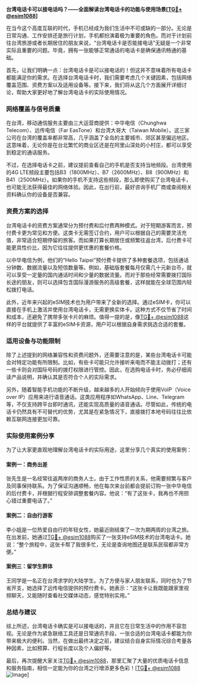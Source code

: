 **台湾电话卡可以接电话吗？——全面解读台湾电话卡的功能与使用场景[[TG💪+ @esim1088](https://t.me/s/esim1088)]**

在当今这个高度互联的时代，手机已经成为我们生活中不可或缺的一部分。无论是日常沟通、工作安排还是旅行计划，手机都扮演着极为重要的角色。而对于计划前往台湾旅游或者长期居住的朋友来说，“台湾电话卡是否能接电话”无疑是一个非常实际且重要的问题。毕竟，拥有一张能够正常通话的电话卡是确保通讯畅通的基础。

首先，让我们明确一点：台湾电话卡是可以接电话的！但这并不意味着所有电话卡都能满足你的需求。在选择台湾电话卡时，我们需要考虑几个关键因素，包括网络覆盖范围、资费方案以及适用设备等。接下来，我们将从这几个方面展开详细讨论，帮助大家更好地了解台湾电话卡的实际使用情况。

### 网络覆盖与信号质量

在台湾，移动通信服务主要由三大运营商提供：中华电信（Chunghwa Telecom）、远传电信（Far EasTone）和台湾大哥大（Taiwan Mobile）。这三家公司在台湾的覆盖率都非常高，几乎涵盖了全岛的主要城市、郊区甚至偏远地区。这意味着，无论你是在台北繁忙的商业区还是在阿里山深处的小村庄，都可以享受到稳定的通话服务。

不过，在选择电话卡之前，建议提前查看自己的手机是否支持当地频段。台湾使用的4G LTE频段主要包括B3（1800MHz）、B7（2600MHz）、B8（900MHz）和B41（2500MHz）。如果你的手机不支持这些频段，那么即使购买了台湾电话卡，也可能无法获得最佳的网络体验。因此，在出行前，最好咨询手机厂商或查阅相关资料确认你的设备是否兼容。

### 资费方案的选择

台湾电话卡的资费方案通常分为预付费和后付费两种模式。对于短期游客而言，预付费卡更为常见和方便。这类卡无需签订合约，用户可以根据自己的需要灵活充值，非常适合短期停留的旅客。而如果打算长期居住或频繁往返台湾，后付费卡可能更具性价比，因为它往往提供更优惠的套餐价格。

以中华电信为例，他们的“Hello Taipei”预付费卡提供了多种套餐选项，包括通话分钟数、数据流量以及短信数量等。例如，基础版套餐每月仅需几十元新台币，就可以享受一定量的国内通话时间和少量的数据流量。而对于那些经常需要拨打国际长途的朋友，则可以选择包含国际漫游服务的高级套餐，这样就能在全球范围内轻松拨打电话。

此外，近年来兴起的eSIM技术也为用户带来了全新的选择。通过eSIM卡，你可以直接在手机上激活并使用台湾电话卡，无需更换实体卡。这种方式不仅节省了时间和成本，还避免了携带多张卡片的麻烦。值得一提的是，像[TG💪+ @esim1088](https://t.me/s/esim1088)这样的平台就提供了丰富的eSIM卡资源，用户可以根据自身需求挑选合适的套餐。

### 适用设备与功能限制

除了上述提到的网络兼容性和资费问题外，还需要注意的是，某些台湾电话卡可能会对特定功能有所限制。比如，有些卡可能只允许接听来电而不能主动拨打；还有一些卡则会对国际号码的拨打权限进行管控。因此，在选购电话卡时，务必仔细阅读产品说明，并确认其是否符合个人的实际需求。

另外，随着智能手机功能的不断升级，越来越多的人开始倾向于使用VoIP（Voice over IP）应用来进行语音通话。这类应用程序如WhatsApp、Line、Telegram等，不仅支持跨平台即时通讯，还能实现高质量的语音通话。尽管如此，传统的电话卡仍然具有不可替代的优势，尤其是在紧急情况下，直接拨打本地号码往往比依赖互联网连接更加可靠。

### 实际使用案例分享

为了让大家更直观地理解台湾电话卡的实际用途，这里分享几个真实的使用案例：

#### 案例一：商务出差
张先生是一名经常往返两岸的商务人士。由于工作性质的关系，他需要频繁与客户及同事保持联系。为了保证沟通顺畅，他在每次来台前都会提前订购一张中华电信的后付费卡，并根据行程安排调整套餐内容。他说：“有了这张卡，我再也不用担心错过重要电话了。”

#### 案例二：自由行游客
李小姐是一位热爱自由行的年轻女性，她最近刚结束了一次为期两周的台湾之旅。在出发前，她通过[TG💪+ @esim1088](https://t.me/s/esim1088)购买了一张支持eSIM技术的台湾电话卡。她说：“整个旅程中，这张卡帮了我很多忙，无论是查询地图还是联系民宿都非常方便。”

#### 案例三：留学生群体
王同学是一名正在台湾求学的大陆学生。为了方便与家人朋友联系，同时也为了节省开支，她选择了远传电信提供的预付费卡。她表示：“这张卡让我既能跟家里视频聊天，又能随时查看社交媒体动态，感觉特别实用。”

### 总结与建议

综上所述，台湾电话卡确实是可以接电话的，并且它在日常生活中的作用不容忽视。无论是作为紧急联络工具还是日常通讯手段，一张合适的台湾电话卡都能为你带来极大的便利。当然，在做出最终决定之前，建议结合自身实际情况综合考量各种因素，比如预算、行程长度以及个人偏好等。

最后，再次提醒大家关注[TG💪+ @esim1088](https://t.me/s/esim1088)，那里汇聚了大量的优质电话卡信息和服务指南，相信一定能为你的台湾之行增添更多色彩！[[TG💪+ @esim1088](https://t.me/s/esim1088) ![Image](https://i.postimg.cc/4NQfJmqS/Snipaste-2025-05-13-00-14-12.png)]